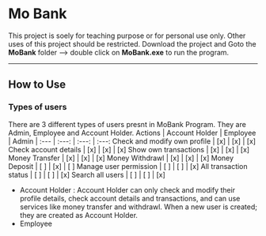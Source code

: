 # Mo Bank

This project is soely for teaching purpose or for personal use only. Other uses of this project should be restricted.
Download the project and Goto the <b>MoBank</b> folder --> double click on <b>MoBank.exe</b> to run the program.

----------------------------
## How to Use

### Types of users
There are 3 different types of users presnt in MoBank Program. They are Admin, Employee and Account Holder.
Actions | Account Holder | Employee | Admin
| :--- | :---: | :---: | :---:
Check and modify own profile | [x] | [x] | [x]
Check account details  | [x] | [x] | [x]
Show own transactions | [x] | [x] | [x]
Money Transfer | [x] | [x] | [x]
Money Withdrawl | [x] | [x] | [x]
Money Deposit | [ ] | [x] | [ ]
Manage user permission | [ ] | [ ] | [x]
All transaction status | [ ] | [ ] | [x]
Search all users | [ ] | [ ] | [x]

- Account Holder :
      Account Holder can only check and modify their profile details, check account details and transactions, and can use services like money transfer and withdrawl.
      When a new user is created; they are created as Account Holder.
- Employee
  
  

